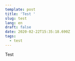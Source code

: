 ```yaml
---
template: post
title: 'Test '
slug: test
lang: en
draft: false
date: 2020-02-22T15:35:18.690Z
tags:
  - test
---
```

Test
